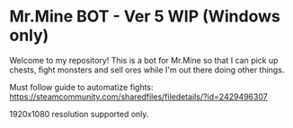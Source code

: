 # Mr.Mine BOT - Ver 5 **WIP** (Windows only) 

Welcome to my repository! This is a bot for Mr.Mine so that I can pick up chests, fight monsters and sell ores while I'm out there doing other things.

Must follow guide to automatize fights:
https://steamcommunity.com/sharedfiles/filedetails/?id=2429496307

1920x1080 resolution supported only.
